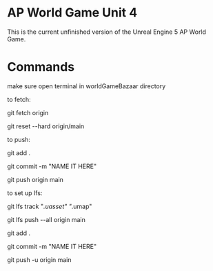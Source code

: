 # AP World Game Unit 4

This is the current unfinished version of the Unreal Engine 5 AP World Game. 


# Commands 
make sure open terminal in worldGameBazaar directory

to fetch:

git fetch origin            

git reset --hard origin/main


to push:

git add .

git commit -m "NAME IT HERE"

git push origin main

to set up lfs:

git lfs track "*.uasset" "*.umap"

git lfs push --all origin main

git add .

git commit -m "NAME IT HERE"

git push -u origin main
